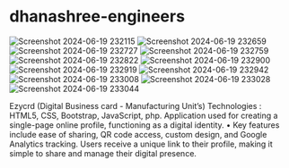 # dhanashree-engineers
![Screenshot 2024-06-19 232115](https://github.com/user-attachments/assets/1e5005f4-6a71-4168-a381-184520357e0e)
![Screenshot 2024-06-19 232659](https://github.com/user-attachments/assets/b7bd9187-a628-4ca8-9e56-769dc2fd611d)
![Screenshot 2024-06-19 232727](https://github.com/user-attachments/assets/d84d7279-fd04-4e56-b4a5-ce7b8a2f5ac6)
![Screenshot 2024-06-19 232759](https://github.com/user-attachments/assets/136b72e2-3bf8-403f-8cf4-99c875888ec1)
![Screenshot 2024-06-19 232822](https://github.com/user-attachments/assets/186d3eaf-ed48-4134-9315-de13bb0e4b74)
![Screenshot 2024-06-19 232900](https://github.com/user-attachments/assets/d5b8a712-500a-47b4-a077-6b62ae560cb8)
![Screenshot 2024-06-19 232919](https://github.com/user-attachments/assets/ce38cba0-7ff1-4eaf-816c-c7d831c3a3c9)
![Screenshot 2024-06-19 232942](https://github.com/user-attachments/assets/88d15e0e-47da-4cb5-a191-18eb71752c9a)
![Screenshot 2024-06-19 233008](https://github.com/user-attachments/assets/9af39196-a312-4dd7-b42f-41f0be9d14f6)
![Screenshot 2024-06-19 233028](https://github.com/user-attachments/assets/7151099d-81e1-4a75-8947-2cacdb765b96)
![Screenshot 2024-06-19 233044](https://github.com/user-attachments/assets/ba788bbd-680d-45ec-b753-7347ee214ead)

Ezycrd (Digital Business card - Manufacturing Unit’s) 
Technologies : HTML5, CSS, Bootstrap, JavaScript, php. 
Application used for creating a single-page online profile, functioning as a
 digital identity. • Key features include ease of sharing, QR code access,
 custom design, and Google Analytics tracking. Users receive a unique link to
 their profile, making it simple to share and manage their digital presence.



